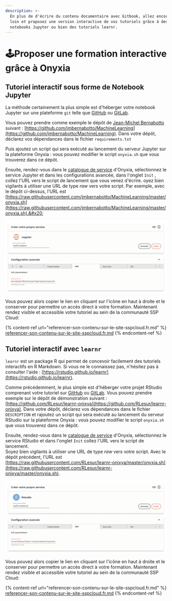 ```yaml
---
description: >-
  En plus de d'écrire du contenu documentaire avec Gitbook, allez encore plus
  loin et proposez une version interactive de vos tutoriels grâce à des
  notebooks Jupyter ou bien des tutoriels learnr.
---
```


# ​🕹️​ Proposer une formation interactive grâce à Onyxia

## **Tutoriel interactif sous forme de Notebook Jupyter**

La méthode certainement la plus simple est d'héberger votre notebook Jupyter sur une plateforme `git` telle que [GitHub](https://github.com) ou [GitLab](https://gitlab.com).

Vous pouvez prendre comme exemple le dépôt de [Jean-Michel Bernabotto](https://www.spyrales.fr/author/jean-michel-bernabotto/) suivant : [https://github.com/jmbernabotto/MachineLearning](https://github.com/jmbernabotto/MachineLearning). Dans votre dépôt, déclarez vos dépendances dans le fichier `requirements.txt`&#x20;

Puis ajoutez un script qui sera exécuté au lancement du serveur Jupyter sur la plateforme Onyxia : vous pouvez modifier le script `onyxia.sh` que vous trouverez dans ce dépôt.

Ensuite, rendez-vous dans le [catalogue de service](https://datalab.sspcloud.fr/catalog/inseefrlab-helm-charts-datascience) d'Onyxia, sélectionnez le service Jupyter et dans les configurations avancée, dans l'onglet `Init` , collez l'URL vers le script de lancement que vous venez d'écrire. oyez bien vigilants à utiliser une URL de type _raw_ vers votre script. Par exemple, avec le dépôt ci-dessus, l'URL est [https://raw.githubusercontent.com/jmbernabotto/MachineLearning/master/onyxia.sh](https://raw.githubusercontent.com/jmbernabotto/MachineLearning/master/onyxia.sh).&#x20;

![Configurer un service Jupyter - Script d'initialisation](../../../.gitbook/assets/frame-59.png)

Vous pouvez alors copier le lien en cliquant sur l'icône en haut à droite et le conserver pour permettre un accès direct à votre formation.  Maintenant rendez visible et accessible votre tutoriel au sein de la communauté SSP Cloud:

{% content-ref url="referencer-son-contenu-sur-le-site-sspcloud.fr.md" %}
[referencer-son-contenu-sur-le-site-sspcloud.fr.md](referencer-son-contenu-sur-le-site-sspcloud.fr.md)
{% endcontent-ref %}

## **Tutoriel interactif avec `learnr`**

`learnr` est un package R qui permet de concevoir facilement des tutoriels interactifs en R Markdown. Si vous ne le connaissez pas, n'hésitez pas à consulter l'aide : [https://rstudio.github.io/learnr](https://rstudio.github.io/learnr).

Comme précédemment, le plus simple est d'héberger votre projet RStudio comprenant votre tutoriel sur [GitHub](https://github.com) ou [GitLab](https://gitlab.com). Vous pouvez prendre exemple sur le dépôt de démonstration suivant : [https://github.com/RLesur/learnr-onixya](https://github.com/RLesur/learnr-onixya). Dans votre dépôt, déclarez vos dépendances dans le fichier `DESCRIPTION` et rajoutez un script qui sera exécuté au lancement du serveur RStudio sur la plateforme Onyxia : vous pouvez modifier le script `onyxia.sh` que vous trouverez dans ce dépôt.

Ensuite, rendez-vous dans le [catalogue de service](https://datalab.sspcloud.fr/catalog/inseefrlab-helm-charts-datascience) d'Onyxia,  sélectionnez le service RStudio et dans l'onglet `Init` collez l'URL vers le script de lancement.\
Soyez bien vigilants à utiliser une URL de type _raw_ vers votre script. Avec le dépôt précédent, l'URL est [https://raw.githubusercontent.com/RLesur/learnr-onixya/master/onyxia.sh](https://raw.githubusercontent.com/RLesur/learnr-onixya/master/onyxia.sh).

![Configurer un service Rstudio - Script d'initialisation](../../../.gitbook/assets/frame-60.png)

Vous pouvez alors copier le lien en cliquant sur l'icône en haut à droite et le conserver pour permettre un accès direct à votre formation. Maintenant rendez visible et accessible votre tutoriel au sein de la communauté SSP Cloud:

{% content-ref url="referencer-son-contenu-sur-le-site-sspcloud.fr.md" %}
[referencer-son-contenu-sur-le-site-sspcloud.fr.md](referencer-son-contenu-sur-le-site-sspcloud.fr.md)
{% endcontent-ref %}
